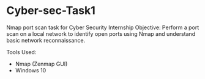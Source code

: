# Cyber-sec-Task1
Nmap port scan task for Cyber Security Internship
Objective:
Perform a port scan on a local network to identify open ports using Nmap and understand basic network reconnaissance.

Tools Used:
- Nmap (Zenmap GUI)
- Windows 10
